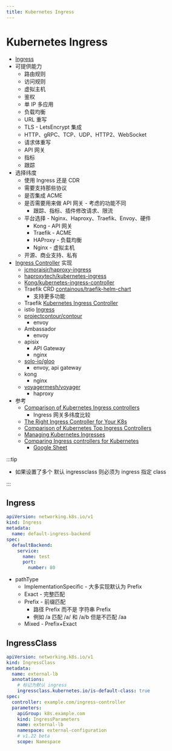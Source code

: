 ```yaml
---
title: Kubernetes Ingress
---
```


# Kubernetes Ingress

- [Ingress](https://kubernetes.io/docs/concepts/services-networking/ingress/)
- 可提供能力
  - 路由规则
  - 访问规则
  - 虚拟主机
  - 鉴权
  - 单 IP 多应用
  - 负载均衡
  - URL 重写
  - TLS - LetsEncrypt 集成
  - HTTP、gRPC、TCP、UDP、HTTP2、WebSocket
  - 请求体重写
  - API 网关
  - 指标
  - 跟踪
- 选择纬度
  - 使用 Ingress 还是 CDR
  - 需要支持那些协议
  - 是否集成 ACME
  - 是否需要用来做 API 网关 - 考虑的功能不同
    - 跟踪、指标、插件修改请求、限流
  - 平台选择 - Nginx、Haproxy、Traefik、Envoy、硬件
    - Kong - API 网关
    - Traefik - ACME
    - HAProxy - 负载均衡
    - Nginx - 虚拟主机
  - 开源、商业支持、私有
- [Ingress Controller](https://kubernetes.io/docs/concepts/services-networking/ingress-controllers/#additional-controllers) 实现
  - [jcmoraisjr/haproxy-ingress](https://github.com/jcmoraisjr/haproxy-ingress)
  - [haproxytech/kubernetes-ingress](https://github.com/haproxytech/kubernetes-ingress)
  - [Kong/kubernetes-ingress-controller](https://github.com/Kong/kubernetes-ingress-controller)
  - Traefik CRD [containous/traefik-helm-chart](https://github.com/containous/traefik-helm-chart)
    - 支持更多功能
  - Traefik [Kubernetes Ingress Controller](https://docs.traefik.io/providers/kubernetes-ingress/)
  - istio [Ingress](https://istio.io/docs/tasks/traffic-management/ingress/)
  - [projectcontour/contour](https://github.com/projectcontour/contour)
    - envoy
  - Ambassador
    - envoy
  - apisix
    - API Gateway
    - nginx
  - [solo-io/gloo](https://github.com/solo-io/gloo)
    - envoy, api gateway
  - kong
    - nginx
  - [voyagermesh/voyager](https://github.com/voyagermesh/voyager)
    - haproxy
- 参考
  - [Comparison of Kubernetes Ingress controllers](https://docs.google.com/spreadsheets/d/191WWNpjJ2za6-nbG4ZoUMXMpUK8KlCIosvQB0f-oq3k/htmlview)
    - Ingress 网关多纬度比较
  - [The Right Ingress Controller for Your K8s](https://lab.wallarm.com/choose-the-right-ingress-controller-for-your-kubernetes-environment/)
  - [Comparison of Kubernetes Top Ingress Controllers](https://caylent.com/kubernetes-top-ingress-controllers)
  - [Managing Kubernetes Ingresses](https://caylent.com/managing-kubernetes-ingresses)
  - [Comparing Ingress controllers for Kubernetes](https://medium.com/flant-com/comparing-ingress-controllers-for-kubernetes-9b397483b46b)
    - [Google Sheet](https://docs.google.com/spreadsheets/d/1DnsHtdHbxjvHmxvlu7VhzWcWgLAn_Mc5L1WlhLDA__k)

:::tip

- 如果设置了多个 默认 ingressclass 则必须为 ingress 指定 class

:::


## Ingress

```yaml title="default-ingress-backend.yaml"
apiVersion: networking.k8s.io/v1
kind: Ingress
metadata:
  name: default-ingress-backend
spec:
  defaultBackend:
    service:
      name: test
      port:
        number: 80
```

- pathType
  - ImplementationSpecific - 大多实现默认为 Prefix
  - Exact - 完整匹配
  - Prefix - 前缀匹配
    - 路径 Prefix 而不是 字符串 Prefix
    - 例如 /a 匹配 /a/ 和 /a/b 但是不匹配 /aa
  - Mixed - Prefix+Exact

## IngressClass

```yaml
apiVersion: networking.k8s.io/v1
kind: IngressClass
metadata:
  name: external-lb
  annotations:
    # 标记为默认 ingress
    ingressclass.kubernetes.io/is-default-class: true
spec:
  controller: example.com/ingress-controller
  parameters:
    apiGroup: k8s.example.com
    kind: IngressParameters
    name: external-lb
    namespace: external-configuration
    # v1.22 beta
    scope: Namespace
```
